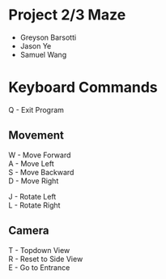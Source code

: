 # Project 2/3 Maze

- Greyson Barsotti
- Jason Ye
- Samuel Wang

# Keyboard Commands
Q - Exit Program

## Movement
W - Move Forward\
A - Move Left\
S - Move Backward\
D - Move Right

J - Rotate Left\
L - Rotate Right

## Camera
T - Topdown View\
R - Reset to Side View\
E - Go to Entrance